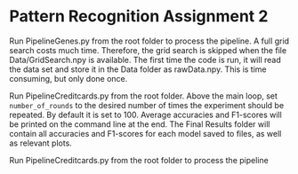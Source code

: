 # Pattern Recognition Assignment 2

Run PipelineGenes.py from the root folder to process the pipeline. A full grid search costs much time. Therefore, the grid search is skipped when the file Data/GridSearch.npy is available. The first time the code is run, it will read the data set and store it in the Data folder as rawData.npy. This is time consuming, but only done once.

Run PipelineCreditcards.py from the root folder. Above the main loop, set `number_of_rounds` to the desired number of times the experiment should be repeated. By default it is set to 100. Average accuracies and F1-scores will be printed on the command line at the end. The Final Results folder will contain all accuracies and F1-scores for each model saved to files, as well as relevant plots.

Run PipelineCreditcards.py from the root folder to process the pipeline